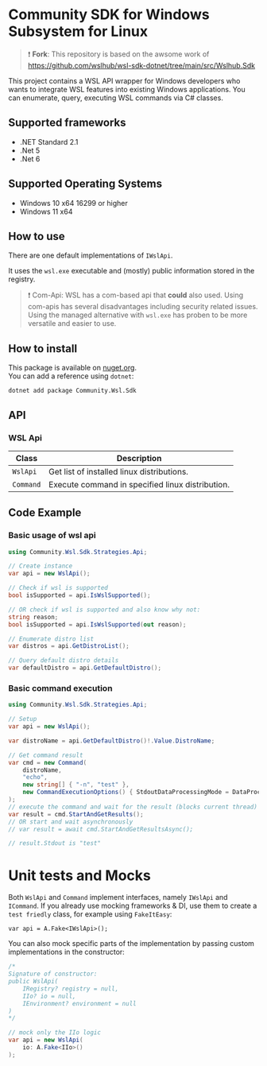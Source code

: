 # Community SDK for Windows Subsystem for Linux

> :exclamation: **Fork**: This repository is based on the awsome work of https://github.com/wslhub/wsl-sdk-dotnet/tree/main/src/Wslhub.Sdk

This project contains a WSL API wrapper for Windows developers who wants to integrate WSL 
features into existing Windows applications. You can enumerate, query, executing WSL commands via C# classes.

## Supported frameworks

- .NET Standard 2.1
- .Net 5
- .Net 6

## Supported Operating Systems

- Windows 10 x64 16299 or higher
- Windows 11 x64

## How to use

There are one default implementations of `IWslApi`.

It uses the `wsl.exe` executable and (mostly) public information stored in the registry.

> :exclamation: Com-Api: WSL has a com-based api that **could** also used. Using com-apis has several disadvantages including security related issues. Using the managed  alternative with `wsl.exe` has proben to be more versatile and easier to use.

## How to install

This package is available on [nuget.org](https://www.nuget.org/packages/Community.Wsl.Sdk).  
You can add a reference using `dotnet`:

```shell
dotnet add package Community.Wsl.Sdk
```

## API

### WSL Api

| Class     | Description                                      |
| --------- | ------------------------------------------------ |
| `WslApi`  | Get list of installed linux distributions.       |
| `Command` | Execute command in specified linux distribution. |

## Code Example

### Basic usage of wsl api

```csharp
using Community.Wsl.Sdk.Strategies.Api;

// Create instance
var api = new WslApi();

// Check if wsl is supported
bool isSupported = api.IsWslSupported();

// OR check if wsl is supported and also know why not:
string reason;
bool isSupported = api.IsWslSupported(out reason);

// Enumerate distro list
var distros = api.GetDistroList();

// Query default distro details
var defaultDistro = api.GetDefaultDistro();
```

### Basic command execution

```csharp
using Community.Wsl.Sdk.Strategies.Api;

// Setup
var api = new WslApi();

var distroName = api.GetDefaultDistro()!.Value.DistroName;

// Get command result 
var cmd = new Command(
    distroName,
    "echo",
    new string[] { "-n", "test" },
    new CommandExecutionOptions() { StdoutDataProcessingMode = DataProcessingMode.String }
);
// execute the command and wait for the result (blocks current thread)
var result = cmd.StartAndGetResults();
// OR start and wait asynchronously
// var result = await cmd.StartAndGetResultsAsync();

// result.Stdout is "test"
```

# Unit tests and Mocks

Both `WslApi` and `Command` implement interfaces, namely `IWslApi` and `ICommand`. If you already use mocking frameworks & DI, use them to create a `test friedly` class, for example using `FakeItEasy`:

```
var api = A.Fake<IWslApi>();
```

You can also mock specific parts of the implementation by passing custom implementations in the constructor:

```csharp
/*
Signature of constructor:
public WslApi(
    IRegistry? registry = null,
    IIo? io = null,
    IEnvironment? environment = null
)
*/

// mock only the IIo logic
var api = new WslApi(
    io: A.Fake<IIo>()
);
```